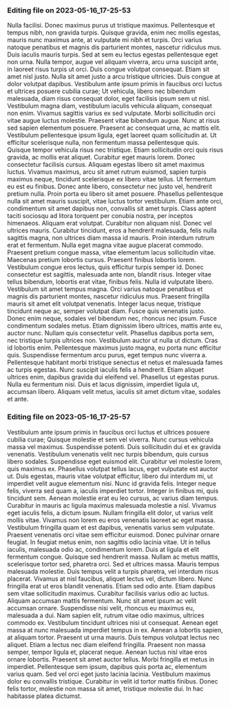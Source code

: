 

### Editing file on 2023-05-16_17-25-53

Nulla facilisi. Donec maximus purus ut tristique maximus. Pellentesque et tempus nibh, non gravida turpis. Quisque gravida, enim nec mollis egestas, mauris nunc maximus ante, at vulputate mi nibh et turpis. Orci varius natoque penatibus et magnis dis parturient montes, nascetur ridiculus mus. Duis iaculis mauris turpis. Sed at sem eu lectus egestas pellentesque eget non urna. Nulla tempor, augue vel aliquam viverra, arcu urna suscipit ante, in laoreet risus turpis ut orci. Duis congue volutpat consequat. Etiam sit amet nisl justo. Nulla sit amet justo a arcu tristique ultricies. Duis congue at dolor volutpat dapibus. Vestibulum ante ipsum primis in faucibus orci luctus et ultrices posuere cubilia curae; Ut vehicula, libero nec bibendum malesuada, diam risus consequat dolor, eget facilisis ipsum sem ut nisl. Vestibulum magna diam, vestibulum iaculis vehicula aliquam, consequat non enim.
Vivamus sagittis varius ex sed vulputate. Morbi sollicitudin orci vitae augue luctus molestie. Praesent vitae bibendum augue. Nunc at risus sed sapien elementum posuere. Praesent ac consequat urna, ac mattis elit. Vestibulum pellentesque ipsum ligula, eget laoreet quam sollicitudin at. Ut efficitur scelerisque nulla, non fermentum massa pellentesque quis. Quisque tempor vehicula risus nec tristique. Etiam sollicitudin orci quis risus gravida, ac mollis erat aliquet. Curabitur eget mauris lorem. Donec consectetur facilisis cursus. Aliquam egestas libero sit amet maximus luctus. Vivamus maximus, arcu sit amet rutrum euismod, sapien turpis maximus neque, tincidunt scelerisque ex libero vitae tellus. Ut fermentum eu est eu finibus. Donec ante libero, consectetur nec justo vel, hendrerit pretium nulla.
Proin porta eu libero sit amet posuere. Phasellus pellentesque nulla sit amet mauris suscipit, vitae luctus tortor vestibulum. Etiam ante orci, condimentum sit amet dapibus non, convallis sit amet turpis. Class aptent taciti sociosqu ad litora torquent per conubia nostra, per inceptos himenaeos. Aliquam erat volutpat. Curabitur non aliquam nisl. Donec vel ultrices mauris. Curabitur tincidunt, eros a hendrerit malesuada, felis nulla sagittis magna, non ultrices diam massa id mauris. Proin interdum rutrum erat et fermentum. Nulla eget magna vitae augue placerat commodo. Praesent pretium congue massa, vitae elementum lacus sollicitudin vitae. Maecenas pretium lobortis cursus. Praesent finibus lobortis lorem.
Vestibulum congue eros lectus, quis efficitur turpis semper id. Donec consectetur est sagittis, malesuada ante non, blandit risus. Integer vitae tellus bibendum, lobortis erat vitae, finibus felis. Nulla id vulputate libero. Vestibulum sit amet tempus magna. Orci varius natoque penatibus et magnis dis parturient montes, nascetur ridiculus mus. Praesent fringilla mauris sit amet elit volutpat venenatis. Integer lacus neque, tristique tincidunt neque ac, semper volutpat diam. Fusce quis venenatis justo. Donec enim neque, sodales vel bibendum nec, rhoncus nec ipsum. Fusce condimentum sodales metus. Etiam dignissim libero ultrices, mattis ante eu, auctor nunc.
Nullam quis consectetur velit. Phasellus dapibus porta sem, nec tristique turpis ultrices non. Vestibulum auctor ut nulla ut dictum. Cras id lobortis enim. Pellentesque maximus justo magna, eu porta nunc efficitur quis. Suspendisse fermentum arcu purus, eget tempus nunc viverra a. Pellentesque habitant morbi tristique senectus et netus et malesuada fames ac turpis egestas. Nunc suscipit iaculis felis a hendrerit. Etiam aliquet ultrices enim, dapibus gravida dui eleifend vel. Phasellus ut egestas purus. Nulla eu fermentum nisi. Duis et lacus dignissim, imperdiet ligula ut, accumsan libero. Aliquam velit metus, iaculis sit amet dictum vitae, sodales et ante.




### Editing file on 2023-05-16_17-25-57

Vestibulum ante ipsum primis in faucibus orci luctus et ultrices posuere cubilia curae; Quisque molestie et sem vel viverra. Nunc cursus vehicula massa vel maximus. Suspendisse potenti. Duis sollicitudin dui et ex gravida venenatis. Vestibulum venenatis velit nec turpis bibendum, quis cursus libero sodales. Suspendisse eget euismod elit. Curabitur vel molestie lorem, quis maximus ex. Phasellus volutpat tellus lacus, eget vulputate est auctor ut. Duis egestas, mauris vitae volutpat efficitur, libero dui interdum mi, ut imperdiet velit augue elementum nisi. Nunc id gravida felis.
Integer neque felis, viverra sed quam a, iaculis imperdiet tortor. Integer in finibus mi, quis tincidunt sem. Aenean molestie erat eu leo cursus, ac varius diam tempus. Curabitur in mauris ac ligula maximus malesuada molestie a nisl. Vivamus eget iaculis felis, a dictum ipsum. Nullam fringilla elit dolor, ut varius velit mollis vitae. Vivamus non lorem eu eros venenatis laoreet ac eget massa. Vestibulum fringilla quam et est dapibus, venenatis varius sem vulputate.
Praesent venenatis orci vitae sem efficitur euismod. Donec pulvinar ornare feugiat. In feugiat metus enim, non sagittis odio lacinia vitae. Ut in tellus iaculis, malesuada odio ac, condimentum lorem. Duis at ligula et elit fermentum congue. Quisque sed hendrerit massa. Nullam ac metus mattis, scelerisque tortor sed, pharetra orci. Sed et ultrices massa.
Mauris tempus malesuada molestie. Duis tempus velit a turpis pharetra, vel interdum risus placerat. Vivamus at nisl faucibus, aliquet lectus vel, dictum libero. Nunc fringilla erat ut eros blandit venenatis. Etiam sed odio ante. Etiam dapibus sem vitae sollicitudin maximus. Curabitur facilisis varius odio ac luctus. Aliquam accumsan mattis fermentum. Nunc sit amet ipsum ac velit accumsan ornare. Suspendisse nisi velit, rhoncus eu maximus eu, malesuada a dui. Nam sapien elit, rutrum vitae odio maximus, ultrices commodo ex. Vestibulum tincidunt ultrices nisi ut consequat. Aenean eget massa at nunc malesuada imperdiet tempus in ex. Aenean a lobortis sapien, at aliquam tortor. Praesent ut urna mauris.
Duis tempus volutpat lectus nec aliquet. Etiam a lectus nec diam eleifend fringilla. Praesent non massa semper, tempor ligula et, placerat neque. Aenean luctus nisl vitae eros ornare lobortis. Praesent sit amet auctor tellus. Morbi fringilla et metus in imperdiet. Pellentesque sem ipsum, dapibus quis porta ac, elementum varius quam. Sed vel orci eget justo lacinia lacinia. Vestibulum maximus dolor eu convallis tristique. Curabitur in velit id tortor mattis finibus. Donec felis tortor, molestie non massa sit amet, tristique molestie dui. In hac habitasse platea dictumst.


